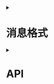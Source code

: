 <details>

<summary>

# 消息格式

</summary>


为了可能被需要的流式传播，我是用的和之前 [Claude-in-slack-api]() 用的是相同的方法:  
通过 `WebSocket` 传输内容，可以说，所有消息 (包括网络搜索的，每个步骤) 每一个字符都会经过Websocket传输，就如 `EventStream` 一样

## 连接Websocket
在创建 `OpenAssistant()` 后会创建一个随机端口的 WebSocket 服务器  
通过 `OpenAssistant().wsurl` 获取连接地址，默认广播，返回本地地址

## 对话内容
传输格式如下：
```javascript
{
    "type": "text",
    "status": status,  // True(对话已完全生成) 或 False(仍未完全生成)
    "msg": msg,  // 消息内容 当status:True时返回完整的内容否则仅返回生成的部分字符
    "user": user,   //'user'或'Open-Assistant'
    "conversation_id": conversation_id   // 对话id
}
```

## 网络搜索步骤与内容
```javascript
{
    "type": "web_search",
    "data": data,   // data 中的 type 为 web_search 时即为搜索步骤，否则就是搜索失败或是模型超载
    "conversation_id": conversation_id   // 对话id
}
```

## 消息接收
这里给出简要的接收消息的方式，在 [main_cmd.py](./Server/main_cmd.py) 中更加详细
```python
from websocket import WebSocketApp
from threading import Thread
from HuggingChat.OpenAssistant import OpenAssistant
import json
import logging

def updateMSG(js):
	status = js["status"]  # status stands for whether the message complete or still generating.
	msg = js["msg"]  
	user = js["user"]  # whether this message is sent by user or Open-Assistant.
	if status:  # 由于是终端对话，所以仅看最后生成完的对话
		string = f"({user}): {msg}"
		print(string)

def updateWebSearch(js: dict):
	# print(js)
	if js["type"] == "web_search" and js.__contains__("data"):
		data: dict = js["data"]
		if data["type"] == "update" and data.__contains__("message"):
			string = f"* {data['message']}{' - '+str(data['args']) if data.__contains__('args') else ''}"
			print(string)
		elif data["type"] == "result":
			print(f"* result - {data['id']}")
		else:
			logging.error(f"Wrong step: {js}")
	else:
		logging.error(f"Wrong step: {js}")

def startWSApp(url):
	
	def on_message(wsapp, data):
		data = json.loads(data)
		type = data["type"]
		if type == "text":
			updateMSG(data)
		if type == "web_search":
			updateWebSearch(data)
		elif type == "error":
			print("error occurred: ", data["msg"])
	
	WSA = WebSocketApp(url, on_message=on_message)
	Thread(target=WSA.run_forever, daemon=True).start()

openassistant = OpenAssistant(u, cookies=cookies, tranlater=Translater(), mysql=mysql)
openassistant.init()
startWSApp(openassistant.wsurl)
```

</details>


<details>

<summary>

# API

</summary>

## 登录
```python
import requests.sessions
from HuggingChat.Login import Login

email = "你账号的邮箱"
passwd = "密码"
sign = Login(email=email, passwd=passwd, mysql=False)

# 登录并保存cookies
cookies: requests.sessions.RequestsCookieJar = sign.main()

# 从已保存的cookies中加载
cookies: requests.sessions.RequestsCookieJar  = sign.loadCookies()
```

## 使用
### OpenAssistant(email, cookies, translater, mysql)

| 参数         | 类型                                | 注释            |
|------------|-----------------------------------|---------------|
| email      | str                               | 登录邮箱          |
| cookies    | RequestsCookieJar                 | token与hf-chat |
| translater | YDTranslate.Translater.Translater | 翻译接口          |
| mysql      | bool                              | 是否接入mysql     |

<br/>

- **init()**  
运行 `OpenAssistant().fetchConversations()` 获取所有对话并初始化 `History()`.

<br/>

- **fetchConversations()**  
获取所有对话，并以 `[{"id":conversation_id, "title": title}, ...]` 的形式存入 `self.conversations`

<br/>

- **getData(text, web_search_id: str = "")**  
返回默认对话参数，我就不在这里解释每个参数的的意义了：
```javascript
{
    "inputs": text,
    "parameters": {
        "temperature": 0.9,
        "top_p": 0.95,
        "repetition_penalty": 1.2,
        "top_k": 50,
        "truncate": 1024,
        "watermark": false,
        "max_new_tokens": 1024,
        "stop": [
            "</s>"
        ],
        "return_full_text": false
    },
    "options": {
        "id": self.getUUID(),
        "response_id": self.getUUID(),
        "is_retry": false,
        "use_cache": false,
        "web_search_id": web_search_id
    },
    "stream": true,
}
```

<br/>

- **chat(text: str, conversation_id=None, web=False)**  
对话，当`conversation_id`为`None`时默认使用 `self.current_conversation`  
通过 `getReply()` 等待并获取接收的消息   
当web为True，调用 `WebSearch()` 进行网络搜索并传入 `search id`

<br/>

- **getReply()**  
发送消息，并通过 `parseData()` 解析

<br/>

- **parseData()**  
解析 `EventStream` 发送的内容并通过 `self.WSOut.sendMessage()` 发送

<br/>

- **getTitle(conversation_id)**  
获取当前对话的总结标题

<br/>

- **createConversation(text, web: bool=False)**  
创建新对话，获取总结标题后添加至 `self.conversations` 中  
返回总结标题

<br/>

- **removeConversation(index: int)**  
删除对话

</details>
